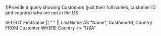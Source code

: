 1)Provide a query showing Customers (just their full names, customer ID and country) who are not in the US.

SELECT FirstName || " " || LastName AS "Name", CustomerId, Country FROM Customer
WHERE Country <> "USA"

